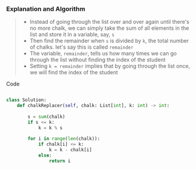 
### Explanation and Algorithm
>- Instead of going through the list over and over again until there's no more chalk, we can simply take the sum of all elements in the list and store it in a variable, say, ```s```
>- Then find the remainder when ```s``` is divided by ```k```, the total number of chalks. let's say this is called ```remainder```
>- The variable, ```remainder```, tells us how many times we can go through the list without finding the index of the student
>- Setting ```k = remainder``` implies that by going through the list once, we will find the index of the student


Code
```python

class Solution:
    def chalkReplacer(self, chalk: List[int], k: int) -> int:
        
        s = sum(chalk)
        if s <= k:
            k = k % s
        
        for i in range(len(chalk)):
            if chalk[i] <= k:
                k = k - chalk[i]
            else:
                return i
```

